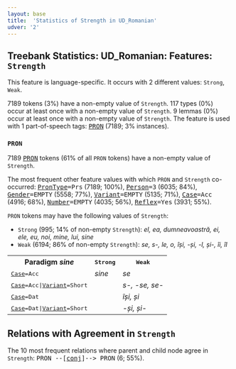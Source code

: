 ```yaml
---
layout: base
title:  'Statistics of Strength in UD_Romanian'
udver: '2'
---
```


## Treebank Statistics: UD_Romanian: Features: `Strength`

This feature is language-specific.
It occurs with 2 different values: `Strong`, `Weak`.

7189 tokens (3%) have a non-empty value of `Strength`.
117 types (0%) occur at least once with a non-empty value of `Strength`.
9 lemmas (0%) occur at least once with a non-empty value of `Strength`.
The feature is used with 1 part-of-speech tags: <tt><a href="ro-pos-PRON.html">PRON</a></tt> (7189; 3% instances).

### `PRON`

7189 <tt><a href="ro-pos-PRON.html">PRON</a></tt> tokens (61% of all `PRON` tokens) have a non-empty value of `Strength`.

The most frequent other feature values with which `PRON` and `Strength` co-occurred: <tt><a href="ro-feat-PronType.html">PronType</a></tt><tt>=Prs</tt> (7189; 100%), <tt><a href="ro-feat-Person.html">Person</a></tt><tt>=3</tt> (6035; 84%), <tt><a href="ro-feat-Gender.html">Gender</a></tt><tt>=EMPTY</tt> (5558; 77%), <tt><a href="ro-feat-Variant.html">Variant</a></tt><tt>=EMPTY</tt> (5135; 71%), <tt><a href="ro-feat-Case.html">Case</a></tt><tt>=Acc</tt> (4916; 68%), <tt><a href="ro-feat-Number.html">Number</a></tt><tt>=EMPTY</tt> (4035; 56%), <tt><a href="ro-feat-Reflex.html">Reflex</a></tt><tt>=Yes</tt> (3931; 55%).

`PRON` tokens may have the following values of `Strength`:

* `Strong` (995; 14% of non-empty `Strength`): <em>el, ea, dumneavoastră, ei, ele, eu, noi, mine, lui, sine</em>
* `Weak` (6194; 86% of non-empty `Strength`): <em>se, s-, le, o, își, -și, -l, și-, îi, îl</em>

<table>
  <tr><th>Paradigm <i>sine</i></th><th><tt>Strong</tt></th><th><tt>Weak</tt></th></tr>
  <tr><td><tt><tt><a href="ro-feat-Case.html">Case</a></tt><tt>=Acc</tt></tt></td><td><em>sine</em></td><td><em>se</em></td></tr>
  <tr><td><tt><tt><a href="ro-feat-Case.html">Case</a></tt><tt>=Acc</tt>|<tt><a href="ro-feat-Variant.html">Variant</a></tt><tt>=Short</tt></tt></td><td></td><td><em>s-, -se, se-</em></td></tr>
  <tr><td><tt><tt><a href="ro-feat-Case.html">Case</a></tt><tt>=Dat</tt></tt></td><td></td><td><em>își, și</em></td></tr>
  <tr><td><tt><tt><a href="ro-feat-Case.html">Case</a></tt><tt>=Dat</tt>|<tt><a href="ro-feat-Variant.html">Variant</a></tt><tt>=Short</tt></tt></td><td></td><td><em>-și, și-</em></td></tr>
</table>

## Relations with Agreement in `Strength`

The 10 most frequent relations where parent and child node agree in `Strength`:
<tt>PRON --[<tt><a href="ro-dep-conj.html">conj</a></tt>]--> PRON</tt> (6; 55%).

